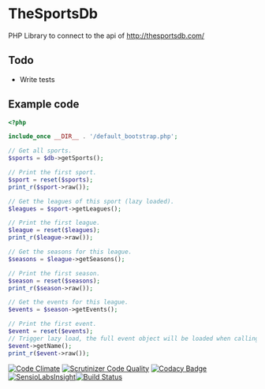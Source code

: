 # TheSportsDb
PHP Library to connect to the api of http://thesportsdb.com/

## Todo
- Write tests

## Example code
```php
<?php

include_once __DIR__ . '/default_bootstrap.php';

// Get all sports.
$sports = $db->getSports();

// Print the first sport.
$sport = reset($sports);
print_r($sport->raw());

// Get the leagues of this sport (lazy loaded).
$leagues = $sport->getLeagues();

// Print the first league.
$league = reset($leagues);
print_r($league->raw());

// Get the seasons for this league.
$seasons = $league->getSeasons();

// Print the first season.
$season = reset($seasons);
print_r($season->raw());

// Get the events for this league.
$events = $season->getEvents();

// Print the first event.
$event = reset($events);
// Trigger lazy load, the full event object will be loaded when calling $event->raw().
$event->getName();
print_r($event->raw());
```

[![Code Climate](https://codeclimate.com/github/Jelle-S/TheSportsDb/badges/gpa.svg)](https://codeclimate.com/github/Jelle-S/TheSportsDb) [![Scrutinizer Code Quality](https://scrutinizer-ci.com/g/Jelle-S/TheSportsDb/badges/quality-score.png?b=master)](https://scrutinizer-ci.com/g/Jelle-S/TheSportsDb/?branch=master) [![Codacy Badge](https://api.codacy.com/project/badge/Grade/4635ec9c97bc435d8a1f0312d2caf418)](https://www.codacy.com/app/sebreghts-jelle/TheSportsDb?utm_source=github.com&amp;utm_medium=referral&amp;utm_content=Jelle-S/TheSportsDb&amp;utm_campaign=Badge_Grade) [![SensioLabsInsight](https://insight.sensiolabs.com/projects/ae1637a4-a976-4b5d-a316-4e6112367628/mini.png)](https://insight.sensiolabs.com/projects/ae1637a4-a976-4b5d-a316-4e6112367628)[![Build Status](https://travis-ci.org/Jelle-S/TheSportsDb.svg?branch=master)](https://travis-ci.org/Jelle-S/TheSportsDb)
